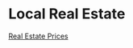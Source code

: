 # Local Real Estate

[Real Estate Prices](https://www.zillow.com/homes/for_sale/23230,-VA_rb/67605_rid/?fromHomePage=true&shouldFireSellPageImplicitClaimGA=false&fromHomePageTab=buy)
